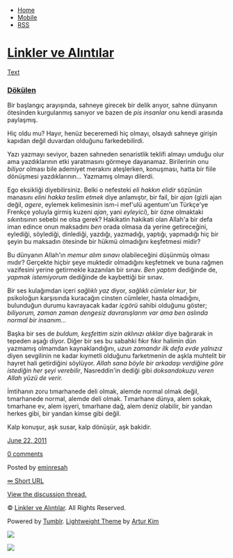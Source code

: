 -   [Home](/)
-   [Mobile](/mobile)
-   [RSS](http://eminresah.tumblr.com/rss)

[Linkler ve Alıntılar](/)
=========================

[Text](http://eminresah.tumblr.com/post/6784578472/dokulen)

### [Dökülen](http://eminresah.tumblr.com/post/6784578472/dokulen)

Bir başlangıç arayışında, sahneye girecek bir delik arıyor, sahne
dünyanın ötesinden kurgulanmış sanıyor ve bazen de *pis insanlar* onu
kendi arasında paylaşmış.

Hiç oldu mu? Hayır, henüz beceremedi hiç olmayı, olsaydı sahneye girişin
kapıdan değil duvardan olduğunu farkedebilirdi.

Yazı yazmayı seviyor, bazen sahneden senaristlik teklifi almayı umduğu
olur ama yazdıklarının etki yaratmasını görmeye dayanamaz. Birilerinin
onu *biliyor* olması bile ademiyet merakını ateşlerken, konuşması, hatta
bir fiile dönüşmesi yazdıklarının… Yazmamış olmayı dilerdi.

Ego eksikliği diyebilirsiniz. Belki o nefesteki *eli hakkın elidir*
sözünün manasını *elini hakka teslim etmek* diye anlamıştır, bir fail,
bir *ajan* (gizli ajan değil, *agere*, eylemek kelimesinin ism-i mef'ulü
agentum'un Türkçe'ye Frenkçe yoluyla girmiş kuzeni *ajan*, yani
*eyleyici*), bir özne olmaktaki sıkıntısının sebebi ne olsa gerek?
Hakikatin hakikati olan Allah'a bir defa iman edince onun maksadını
*ben* orada olmasa da yerine getireceğini, eylediği, söylediği,
dinlediği, yazdığı, yazmadığı, yaptığı, yapmadığı hiç bir şeyin bu
maksadın ötesinde bir hükmü olmadığını keşfetmesi midir?

Bu dünyanın Allah'ın *memur alım sınavı* olabileceğini düşünmüş olması
mıdır? Gerçekte hiçbir şeye muktedir olmadığını keşfetmek ve buna rağmen
vazifesini yerine getirmekle kazanılan bir sınav. *Ben yaptım* dediğinde
de, *yapmak istemiyorum* dediğinde de kaybettiği bir sınav.

Bir ses kulağımdan içeri *sağlıklı yaz* diyor, *sağlıklı cümleler kur*,
bir psikoloğun karşısında kuracağın cinsten cümleler, hasta olmadığını,
bulunduğun durumu kavrayacak kadar *içgörü* sahibi olduğunu göster;
*biliyorum, zaman zaman dengesiz davranışlarım var ama ben aslında
normal bir insanım…*

Başka bir ses de *buldum, keşfettim sizin aklınızı alıklar* diye
bağırarak in tepeden aşağı diyor. Diğer bir ses bu sabahki fıkır fıkır
halimin dün yazmamış olmamdan kaynaklandığını, *uzun zamandır ilk defa
evde yalnızız* diyen sevgilinin ne kadar kıymetli olduğunu farketmenin
de aşkla muhtelit bir hayret hali getirdiğini söylüyor. *Allah sana
böyle bir arkadaşı verdiğine göre istediğin her şeyi verebilir*,
Nasreddin'in dediği gibi *doksandokuzu veren Allah yüzü de verir.*

İmtihanın zoru tımarhanede deli olmak, alemde normal olmak değil,
tımarhanede normal, alemde deli olmak. Tımarhane dünya, alem sokak,
tımarhane ev, alem işyeri, tımarhane dağ, alem deniz olabilir, bir
yandan herkes gibi, bir yandan kimse gibi değil.

Kalp konuşur, aşk susar, kalp dönüşür, aşk bakidir.

[June 22, 2011](http://eminresah.tumblr.com/post/6784578472/dokulen)

[0
comments](http://eminresah.tumblr.com/post/6784578472/dokulen#disqus_thread)

Posted by [eminresah](http://eminresah.tumblr.com/)

[∞ Short URL](http://tmblr.co/ZWS1Oy6KP7Ee)

[View the discussion thread.](http://erblog.disqus.com/?url=ref)

© [Linkler ve Alıntılar](/). All Rights Reserved.

Powered by [Tumblr](http://tumblr.com). [Lightweight
Theme](http://www.tumblr.com/theme/10820) by [Artur
Kim](http://arturkim.com)

![](https://px.srvcs.tumblr.com/impixu?T=1434918989&J=eyJ0eXBlIjoidXJsIiwidXJsIjoiaHR0cDpcL1wvZW1pbnJlc2FoLnR1bWJsci5jb21cL3Bvc3RcLzY3ODQ1Nzg0NzJcL2Rva3VsZW4iLCJyZXF0eXBlIjowLCJyb3V0ZSI6IlwvcG9zdFwvOmlkXC86c3VtbWFyeSIsIm5vc2NyaXB0IjoxfQ==&U=KPBHDPHKEN&K=10fd0636437d5fa14445b1d6e97e92c328d62b1f4258abddbaabd24e717b4976&R=)

![](https://px.srvcs.tumblr.com/impixu?T=1434918989&J=eyJ0eXBlIjoicG9zdCIsInVybCI6Imh0dHA6XC9cL2VtaW5yZXNhaC50dW1ibHIuY29tXC9wb3N0XC82Nzg0NTc4NDcyXC9kb2t1bGVuIiwicmVxdHlwZSI6MCwicm91dGUiOiJcL3Bvc3RcLzppZFwvOnN1bW1hcnkiLCJwb3N0cyI6W3sicG9zdGlkIjoiNjc4NDU3ODQ3MiIsImJsb2dpZCI6IjM2NDgwMjgiLCJzb3VyY2UiOjMzfV0sIm5vc2NyaXB0IjoxfQ==&U=CAGHNCJOGC&K=243fe4a600664614ed75c928394cc2bb41574e82b4d7c3eb8d5a7b370ec4d045&R=)

